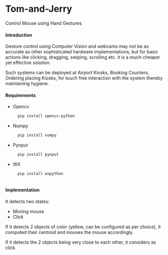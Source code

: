 # Tom-and-Jerry

Control Mouse using Hand Gestures

#### Introduction

Gesture control using Computer Vision and webcams may not be as accurate as other sophisticated hardware implementations, but for basic actions like clicking, dragging, swiping, scrolling etc. it is a much cheaper yet effective solution.

Such systems can be deployed at Airport Kiosks, Booking Counters, Ordering placing Kiosks, for touch free interaction with the system thereby maintaining hygiene. 

#### Requirements

  - Opencv   
    ```bash
      pip install opencv-python
    ```
  - Numpy 
    ```bash
      pip install numpy
    ```
  - Pynput  
    ```bash
      pip install pynput
    ```
  - WX
    ```bash
      pip install wxpython
      
#### Implementation

It detects two states:
  - Moving mouse
  - Click
  
If it detects 2 objects of color (yellow, can be configured as per choice), it computed their centroid and mouves the mouse accordingly.

If it detects the 2 objects being very close to each other, it considers as click.
